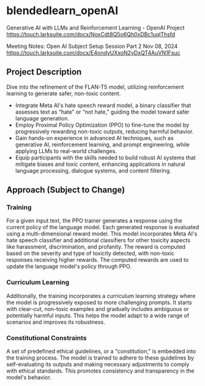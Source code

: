 # blendedlearn_openAI

Generative AI with LLMs and Reinforcement Learning - OpenAI Project
https://touch.larksuite.com/docx/NoxCdt8Q5o6Qh0xDBc1uqlThsfd

Meeting Notes: Open AI Subject Setup Session Part 2 Nov 08, 2024
https://touch.larksuite.com/docx/E4ondyUXxoN2yDxQT4AuVN1Fsuc

## Project Description

Dive into the refinement of the FLAN-T5 model, utilizing reinforcement learning to generate safer, non-toxic content.
- Integrate Meta AI's hate speech reward model, a binary classifier that assesses text as “hate” or “not hate,” guiding the model toward safer language generation.
- Employ Proximal Policy Optimization (PPO) to fine-tune the model by progressively rewarding non-toxic outputs, reducing harmful behavior.
- Gain hands-on experience in advanced AI techniques, such as generative AI, reinforcement learning, and prompt engineering, while applying LLMs to real-world challenges.
- Equip participants with the skills needed to build robust AI systems that mitigate biases and toxic content, enhancing applications in natural language processing, dialogue systems, and content filtering.

## Approach (Subject to Change)

### Training

For a given input text, the PPO trainer generates a response using the current policy of the language model. Each generated response is evaluated using a multi-dimensional reward model. This model incorporates Meta AI's hate speech classifier and additional classifiers for other toxicity aspects like harassment, discrimination, and profanity. The reward is computed based on the severity and type of toxicity detected, with non-toxic responses receiving higher rewards. The computed rewards are used to update the language model's policy through PPO.

### Curriculum Learning

Additionally, the training incorporates a curriculum learning strategy where the model is progressively exposed to more challenging prompts. It starts with clear-cut, non-toxic examples and gradually includes ambiguous or potentially harmful inputs. This helps the model adapt to a wide range of scenarios and improves its robustness.

### Constitutional Constraints

A set of predefined ethical guidelines, or a "constitution," is embedded into the training process. The model is trained to adhere to these guidelines by self-evaluating its outputs and making necessary adjustments to comply with ethical standards. This promotes consistency and transparency in the model's behavior.